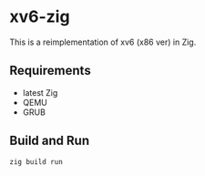 # xv6-zig

This is a reimplementation of xv6 (x86 ver) in Zig.

## Requirements

- latest Zig
- QEMU
- GRUB

## Build and Run

```sh
zig build run
```
